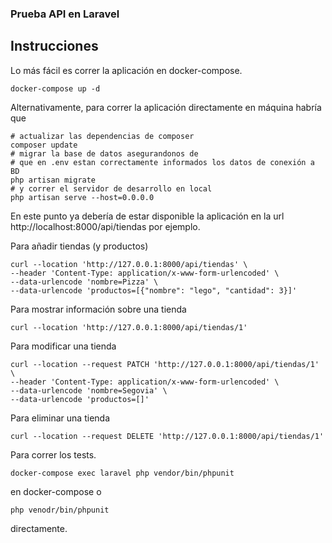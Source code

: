 ### Prueba API en Laravel

## Instrucciones

Lo más fácil es correr la aplicación en docker-compose.

```shell
docker-compose up -d
```

Alternativamente, para correr la aplicación directamente en máquina habría que
```shell
# actualizar las dependencias de composer
composer update
# migrar la base de datos asegurandonos de 
# que en .env estan correctamente informados los datos de conexión a BD
php artisan migrate
# y correr el servidor de desarrollo en local
php artisan serve --host=0.0.0.0   
```

En este punto ya debería de estar disponible la aplicación en la 
url http://localhost:8000/api/tiendas por ejemplo.

Para añadir tiendas (y productos)
```shell
curl --location 'http://127.0.0.1:8000/api/tiendas' \
--header 'Content-Type: application/x-www-form-urlencoded' \
--data-urlencode 'nombre=Pizza' \
--data-urlencode 'productos=[{"nombre": "lego", "cantidad": 3}]'
```
Para mostrar información sobre una tienda
```shell
curl --location 'http://127.0.0.1:8000/api/tiendas/1'
```
Para modificar una tienda
```shell
curl --location --request PATCH 'http://127.0.0.1:8000/api/tiendas/1' \
--header 'Content-Type: application/x-www-form-urlencoded' \
--data-urlencode 'nombre=Segovia' \
--data-urlencode 'productos=[]'
```
Para eliminar una tienda
```shell
curl --location --request DELETE 'http://127.0.0.1:8000/api/tiendas/1'
```

Para correr los tests.
```shell
docker-compose exec laravel php vendor/bin/phpunit
``` 
en docker-compose o 
```shell
php venodr/bin/phpunit
``` 
directamente.
